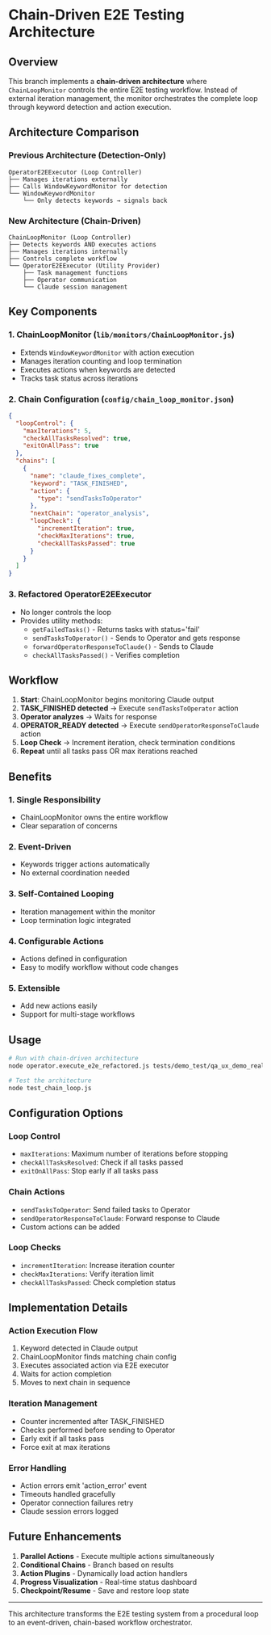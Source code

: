 # Chain-Driven E2E Testing Architecture

## Overview

This branch implements a **chain-driven architecture** where `ChainLoopMonitor` controls the entire E2E testing workflow. Instead of external iteration management, the monitor orchestrates the complete loop through keyword detection and action execution.

## Architecture Comparison

### Previous Architecture (Detection-Only)
```
OperatorE2EExecutor (Loop Controller)
├── Manages iterations externally
├── Calls WindowKeywordMonitor for detection
└── WindowKeywordMonitor
    └── Only detects keywords → signals back
```

### New Architecture (Chain-Driven)
```
ChainLoopMonitor (Loop Controller)
├── Detects keywords AND executes actions
├── Manages iterations internally
├── Controls complete workflow
└── OperatorE2EExecutor (Utility Provider)
    ├── Task management functions
    ├── Operator communication
    └── Claude session management
```

## Key Components

### 1. ChainLoopMonitor (`lib/monitors/ChainLoopMonitor.js`)
- Extends `WindowKeywordMonitor` with action execution
- Manages iteration counting and loop termination
- Executes actions when keywords are detected
- Tracks task status across iterations

### 2. Chain Configuration (`config/chain_loop_monitor.json`)
```json
{
  "loopControl": {
    "maxIterations": 5,
    "checkAllTasksResolved": true,
    "exitOnAllPass": true
  },
  "chains": [
    {
      "name": "claude_fixes_complete",
      "keyword": "TASK_FINISHED",
      "action": {
        "type": "sendTasksToOperator"
      },
      "nextChain": "operator_analysis",
      "loopCheck": {
        "incrementIteration": true,
        "checkMaxIterations": true,
        "checkAllTasksPassed": true
      }
    }
  ]
}
```

### 3. Refactored OperatorE2EExecutor
- No longer controls the loop
- Provides utility methods:
  - `getFailedTasks()` - Returns tasks with status='fail'
  - `sendTasksToOperator()` - Sends to Operator and gets response
  - `forwardOperatorResponseToClaude()` - Sends to Claude
  - `checkAllTasksPassed()` - Verifies completion

## Workflow

1. **Start**: ChainLoopMonitor begins monitoring Claude output
2. **TASK_FINISHED detected** → Execute `sendTasksToOperator` action
3. **Operator analyzes** → Waits for response
4. **OPERATOR_READY detected** → Execute `sendOperatorResponseToClaude` action
5. **Loop Check** → Increment iteration, check termination conditions
6. **Repeat** until all tasks pass OR max iterations reached

## Benefits

### 1. **Single Responsibility**
- ChainLoopMonitor owns the entire workflow
- Clear separation of concerns

### 2. **Event-Driven**
- Keywords trigger actions automatically
- No external coordination needed

### 3. **Self-Contained Looping**
- Iteration management within the monitor
- Loop termination logic integrated

### 4. **Configurable Actions**
- Actions defined in configuration
- Easy to modify workflow without code changes

### 5. **Extensible**
- Add new actions easily
- Support for multi-stage workflows

## Usage

```bash
# Run with chain-driven architecture
node operator.execute_e2e_refactored.js tests/demo_test/qa_ux_demo_realistic.json

# Test the architecture
node test_chain_loop.js
```

## Configuration Options

### Loop Control
- `maxIterations`: Maximum number of iterations before stopping
- `checkAllTasksResolved`: Check if all tasks passed
- `exitOnAllPass`: Stop early if all tasks pass

### Chain Actions
- `sendTasksToOperator`: Send failed tasks to Operator
- `sendOperatorResponseToClaude`: Forward response to Claude
- Custom actions can be added

### Loop Checks
- `incrementIteration`: Increase iteration counter
- `checkMaxIterations`: Verify iteration limit
- `checkAllTasksPassed`: Check completion status

## Implementation Details

### Action Execution Flow
1. Keyword detected in Claude output
2. ChainLoopMonitor finds matching chain config
3. Executes associated action via E2E executor
4. Waits for action completion
5. Moves to next chain in sequence

### Iteration Management
- Counter incremented after TASK_FINISHED
- Checks performed before sending to Operator
- Early exit if all tasks pass
- Force exit at max iterations

### Error Handling
- Action errors emit 'action_error' event
- Timeouts handled gracefully
- Operator connection failures retry
- Claude session errors logged

## Future Enhancements

1. **Parallel Actions** - Execute multiple actions simultaneously
2. **Conditional Chains** - Branch based on results
3. **Action Plugins** - Dynamically load action handlers
4. **Progress Visualization** - Real-time status dashboard
5. **Checkpoint/Resume** - Save and restore loop state

---

This architecture transforms the E2E testing system from a procedural loop to an event-driven, chain-based workflow orchestrator.
